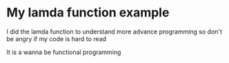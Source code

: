 # My lamda function example

I did the lamda function to understand more advance programming
so don't be angry if my code is hard to read

It is a wanna be functional programming

